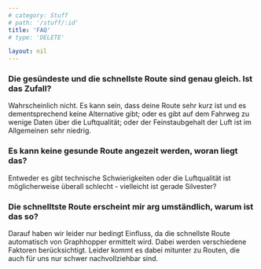 ```yaml
---
# category: Stuff
# path: '/stuff/:id'
title: 'FAQ'
# type: 'DELETE'

layout: nil
---
```


### Die gesündeste und die schnellste Route sind genau gleich. Ist das Zufall?

Wahrscheinlich nicht. Es kann sein, dass deine Route sehr kurz ist und es dementsprechend keine Alternative gibt; oder es gibt auf dem Fahrweg zu wenige Daten über die Luftqualität; oder der Feinstaubgehalt der Luft ist im Allgemeinen sehr niedrig.

### Es kann keine gesunde Route angezeit werden, woran liegt das?

Entweder es gibt technische Schwierigkeiten oder die Luftqualität ist möglicherweise überall schlecht - vielleicht ist gerade Silvester?

### Die schnelltste Route erscheint mir arg umständlich, warum ist das so?

Darauf haben wir leider nur bedingt Einfluss, da die schnellste Route automatisch von Graphhopper ermittelt wird. Dabei werden verschiedene Faktoren berücksichtigt. Leider kommt es dabei mitunter zu Routen, die auch für uns nur schwer nachvollziehbar sind.

